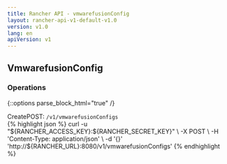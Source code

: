 ```yaml
---
title: Rancher API - vmwarefusionConfig
layout: rancher-api-v1-default-v1.0
version: v1.0
lang: en
apiVersion: v1
---
```


## VmwarefusionConfig




### Operations
{::options parse_block_html="true" /}
<a id="create"></a>
<div class="action"><span class="header">Create<span class="headerright">POST:  <code>/v1/vmwarefusionConfigs</code></span></span>
<div class="action-contents"> {% highlight json %}
curl -u "${RANCHER_ACCESS_KEY}:${RANCHER_SECRET_KEY}" \
-X POST \
-H 'Content-Type: application/json' \
-d '{}' 'http://${RANCHER_URL}:8080/v1/vmwarefusionConfigs'
{% endhighlight %}
</div></div>



